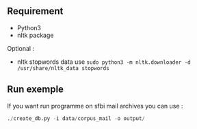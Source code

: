 ## Requirement

* Python3
* nltk package

Optional :

* nltk stopwords data use `sudo python3 -m nltk.downloader -d /usr/share/nltk_data stopwords`

## Run exemple

If you want run programme on sfbi mail archives you can use :

```python
./create_db.py -i data/corpus_mail -o output/
```

